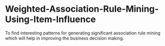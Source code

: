 # Weighted-Association-Rule-Mining-Using-Item-Influence
To find interesting patterns for generating significant association rule mining which will help in improving the business decision making.
